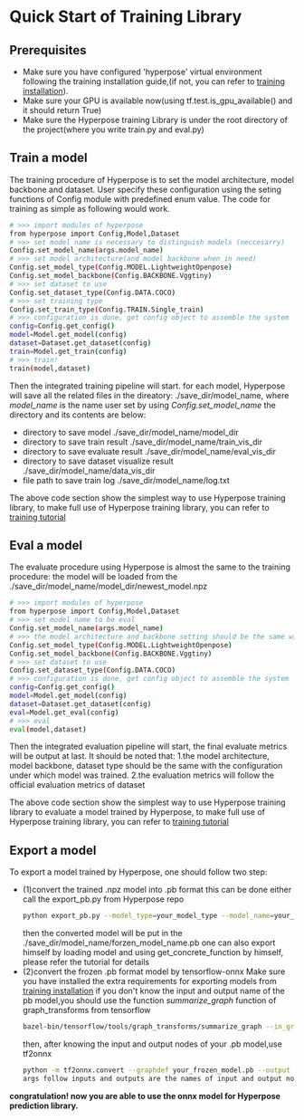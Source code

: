 # Quick Start of Training Library

## Prerequisites
* Make sure you have configured 'hyperpose' virtual environment following the training installation guide,(if not, you can refer to [training installation](../install/training.md)).
* Make sure your GPU is available now(using tf.test.is_gpu_available() and it should return True)
* Make sure the Hyperpose training Library is under the root directory of the project(where you write train.py and eval.py)

## Train a model
The training procedure of Hyperpose is to set the model architecture, model backbone and dataset.
User specify these configuration using the seting functions of Config module with predefined enum value.
The code for training as simple as following would work.
```bash
# >>> import modules of hyperpose
from hyperpose import Config,Model,Dataset
# >>> set model name is necessary to distinguish models (neccesarry)
Config.set_model_name(args.model_name)
# >>> set model architecture(and model backbone when in need)
Config.set_model_type(Config.MODEL.LightweightOpenpose)
Config.set_model_backbone(Config.BACKBONE.Vggtiny)
# >>> set dataset to use
Config.set_dataset_type(Config.DATA.COCO)
# >>> set training type 
Config.set_train_type(Config.TRAIN.Single_train)
# >>> configuration is done, get config object to assemble the system
config=Config.get_config()
model=Model.get_model(config)
dataset=Dataset.get_dataset(config)
train=Model.get_train(config)
# >>> train!
train(model,dataset)
```
Then the integrated training pipeline will start.
for each model, Hyperpose will save all the related files in the direatory:
./save_dir/model_name, where *model_name* is the name user set by using *Config.set_model_name*
the directory and its contents are below:  
* directory to save model                      ./save_dir/model_name/model_dir  
* directory to save train result               ./save_dir/model_name/train_vis_dir  
* directory to save evaluate result            ./save_dir/model_name/eval_vis_dir  
* directory to save dataset visualize result   ./save_dir/model_name/data_vis_dir  
* file path to save train log                  ./save_dir/model_name/log.txt  

The above code section show the simplest way to use Hyperpose training library, to make full use of Hyperpose training library,
you can refer to [training tutorial](../tutorial/training.md)

## Eval a model
The evaluate procedure using Hyperpose is almost the same to the training procedure:
the model will be loaded from the ./save_dir/model_name/model_dir/newest_model.npz
```bash
# >>> import modules of hyperpose
from hyperpose import Config,Model,Dataset
# >>> set model name to be eval
Config.set_model_name(args.model_name)
# >>> the model architecture and backbone setting should be the same with the training configuration of the model to be evaluated.
Config.set_model_type(Config.MODEL.LightweightOpenpose)
Config.set_model_backbone(Config.BACKBONE.Vggtiny)
# >>> set dataset to use
Config.set_dataset_type(Config.DATA.COCO)
# >>> configuration is done, get config object to assemble the system
config=Config.get_config()
model=Model.get_model(config)
dataset=Dataset.get_dataset(config)
eval=Model.get_eval(config)
# >>> eval
eval(model,dataset)
```
Then the integrated evaluation pipeline will start, the final evaluate metrics will be output at last.
It should be noted that:
1.the model architecture, model backbone, dataset type should be the same with the configuration under which model was trained.
2.the evaluation metrics will follow the official evaluation metrics of dataset

The above code section show the simplest way to use Hyperpose training library to evaluate a model trained by Hyperpose, to make full use of Hyperpose training library, you can refer to [training tutorial](../tutorial/training.md)

## Export a model
To export a model trained by Hyperpose, one should follow two step:
* (1)convert the trained .npz model into .pb format
    this can be done either call the export_pb.py from Hyperpose repo
    ```bash
    python export_pb.py --model_type=your_model_type --model_name=your_model_name
    ```
    then the converted model will be put in the ./save_dir/model_name/forzen_model_name.pb
    one can also export himself by loading model and using get_concrete_function by himself, please refer the tutorial for details
* (2)convert the frozen .pb format model by tensorflow-onnx
    Make sure you have installed the extra requirements for exporting models from [training installation](../install/training.md)
    if you don't know the input and output name of the pb model,you should use the function *summarize_graph* function 
    of graph_transforms from tensorflow
    ```bash
    bazel-bin/tensorflow/tools/graph_transforms/summarize_graph --in_graph=your_frozen_model.pb
    ```
    then, after knowing the input and output nodes of your .pb model,use tf2onnx
    ```bash
    python -m tf2onnx.convert --graphdef your_frozen_model.pb --output output_model.onnx --inputs input0:0,input1:0 --outputs output0:0
    args follow inputs and outputs are the names of input and output nodes in .pb graph repectly

**congratulation! now you are able to use the onnx model for Hyperpose prediction library.**

